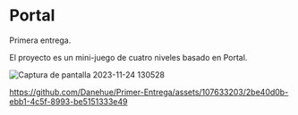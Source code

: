 # Portal
Primera entrega.

El proyecto es un mini-juego de cuatro niveles basado en Portal.

![Captura de pantalla 2023-11-24 130528](https://github.com/Danehue/Primer-Entrega/assets/107633203/70732eb9-b569-4b77-8272-55484f0e6a80)


https://github.com/Danehue/Primer-Entrega/assets/107633203/2be40d0b-ebb1-4c5f-8993-be5151333e49

